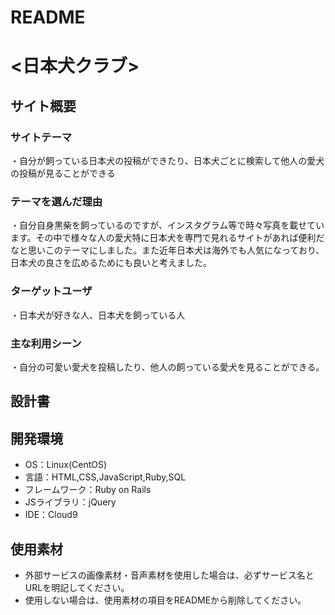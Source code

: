 # README

# <日本犬クラブ>

## サイト概要
### サイトテーマ
・自分が飼っている日本犬の投稿ができたり、日本犬ごとに検索して他人の愛犬の投稿が見ることができる

### テーマを選んだ理由
・自分自身黒柴を飼っているのですが、インスタグラム等で時々写真を載せています。その中で様々な人の愛犬特に日本犬を専門で見れるサイトがあれば便利だなと思いこのテーマにしました。また近年日本犬は海外でも人気になっており、日本犬の良さを広めるためにも良いと考えました。

### ターゲットユーザ
・日本犬が好きな人、日本犬を飼っている人

### 主な利用シーン
・自分の可愛い愛犬を投稿したり、他人の飼っている愛犬を見ることができる。

## 設計書


## 開発環境
- OS：Linux(CentOS)
- 言語：HTML,CSS,JavaScript,Ruby,SQL
- フレームワーク：Ruby on Rails
- JSライブラリ：jQuery
- IDE：Cloud9

## 使用素材
- 外部サービスの画像素材・音声素材を使用した場合は、必ずサービス名とURLを明記してください。
- 使用しない場合は、使用素材の項目をREADMEから削除してください。
